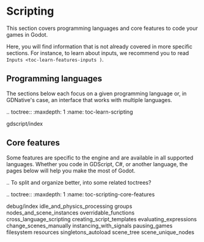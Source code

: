 Scripting
=========

This section covers programming languages and core features to code your games
in Godot.

Here, you will find information that is not already covered in more specific
sections. For instance, to learn about inputs, we recommend you to read
`Inputs <toc-learn-features-inputs )`.

Programming languages
---------------------

The sections below each focus on a given programming language or, in GDNative's
case, an interface that works with multiple languages.

.. toctree::
   :maxdepth: 1
   :name: toc-learn-scripting

   gdscript/index

Core features
-------------

Some features are specific to the engine and are available in all supported
languages. Whether you code in GDScript, C#, or another language, the pages
below will help you make the most of Godot.

.. To split and organize better, into some related toctrees?

.. toctree::
   :maxdepth: 1
   :name: toc-scripting-core-features

   debug/index
   idle_and_physics_processing
   groups
   nodes_and_scene_instances
   overridable_functions
   cross_language_scripting
   creating_script_templates
   evaluating_expressions
   change_scenes_manually
   instancing_with_signals
   pausing_games
   filesystem
   resources
   singletons_autoload
   scene_tree
   scene_unique_nodes
